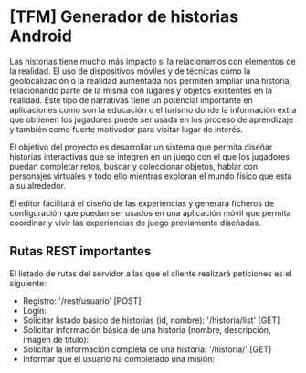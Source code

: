# [TFM] Generador de historias Android

Las historias tiene mucho más impacto si la relacionamos con elementos de la realidad. El uso de dispositivos móviles y de técnicas como la geolocalización o la realidad aumentada nos permiten ampliar una historia, relacionando parte de la misma con lugares y objetos existentes en la realidad. Este tipo de narrativas tiene un potencial importante en aplicaciones como son la educación o el turismo donde la información extra que obtienen los jugadores puede ser usada en los proceso de aprendizaje y también como fuerte motivador para visitar lugar de interés.

El objetivo del proyecto es desarrollar un sistema que permita diseñar historias interactivas que se integren en un juego con el que los jugadores puedan completar retos, buscar y coleccionar objetos, hablar con personajes virtuales y todo ello mientras exploran el mundo físico que esta a su alrededor.

El editor facilitará el diseño de las experiencias y generara ficheros de configuración que puedan ser usados en una aplicación móvil que permita coordinar y vivir las experiencias de juego previamente diseñadas.


## Rutas REST importantes

El listado de rutas del servidor a las que el cliente realizará peticiones es el siguiente:

- Registro: '/rest/usuario' [POST]
- Login:
- Solicitar listado básico de historias (id, nombre): '/historia/list' [GET]
- Solicitar información básica de una historia (nombre, descripción, imagen de título):
- Solicitar la información completa de una historia: '/historia/<id>' [GET]
- Informar que el usuario ha completado una misión: